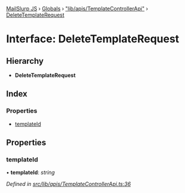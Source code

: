 [MailSlurp JS](../README.md) › [Globals](../globals.md) › ["lib/apis/TemplateControllerApi"](../modules/_lib_apis_templatecontrollerapi_.md) › [DeleteTemplateRequest](_lib_apis_templatecontrollerapi_.deletetemplaterequest.md)

# Interface: DeleteTemplateRequest

## Hierarchy

* **DeleteTemplateRequest**

## Index

### Properties

* [templateId](_lib_apis_templatecontrollerapi_.deletetemplaterequest.md#templateid)

## Properties

###  templateId

• **templateId**: *string*

*Defined in [src/lib/apis/TemplateControllerApi.ts:36](https://github.com/mailslurp/mailslurp-client-ts-js/blob/fc9510a/src/lib/apis/TemplateControllerApi.ts#L36)*
